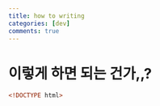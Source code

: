 ```yaml
---
title: how to writing
categories: [dev]
comments: true
---
```


# 이렇게 하면 되는 건가,,?

```html
<!DOCTYPE html>
```
